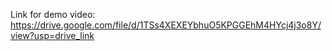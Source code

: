 Link for demo video: https://drive.google.com/file/d/1TSs4XEXEYbhuO5KPGGEhM4HYcj4j3o8Y/view?usp=drive_link
